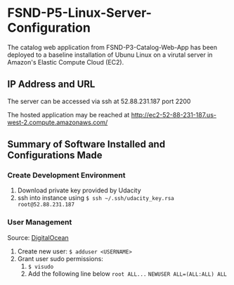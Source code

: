 # FSND-P5-Linux-Server-Configuration

The catalog web application from FSND-P3-Catalog-Web-App has been deployed to a baseline installation of Ubunu Linux on a virutal server in Amazon's Elastic Compute Cloud (EC2).  

## IP Address and URL

The server can be accessed via ssh at 52.88.231.187 port 2200

The hosted application may be reached at http://ec2-52-88-231-187.us-west-2.compute.amazonaws.com/

## Summary of Software Installed and Configurations Made

### Create Development Environment

1. Download private key provided by Udacity
2. ssh into instance using ```$ ssh ~/.ssh/udacity_key.rsa root@52.88.231.187```

### User Management 

Source: [DigitalOcean](https://www.digitalocean.com/community/tutorials/how-to-add-and-delete-users-on-an-ubuntu-14-04-vps)

1. Create new user: ```$ adduser <USERNAME>```
2. Grant user sudo permissions:
    1. ```$ visudo```
    2. Add the following line below ```root ALL...```
	```NEWUSER ALL=(ALL:ALL) ALL```







 